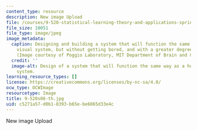 ```yaml
---
content_type: resource
description: New image Upload
file: /courses/9-520-statistical-learning-theory-and-applications-spring-2006/c5271a57d0b18393b65ebe6065d33e4c_9-520s06-th.jpg
file_size: 10051
file_type: image/jpeg
image_metadata:
  caption: Designing and building a system that will function the same way as a human
    visual system, but without getting bored, and with a greater degree of accuracy.
    (Image courtesy of Poggio Laboratory, MIT Department of Brain and Cognitive Sciences.)
  credit: ''
  image-alt: Design of a system that will function the same way as a human visual
    system.
learning_resource_types: []
license: https://creativecommons.org/licenses/by-nc-sa/4.0/
ocw_type: OCWImage
resourcetype: Image
title: 9-520s06-th.jpg
uid: c5271a57-d0b1-8393-b65e-be6065d33e4c
---
```

New image Upload